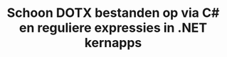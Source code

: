 ---
############################# Static ############################
layout: "autogen"
draft: false
path: "nl/redaction/net/regex/dotx"
otherformats: CSV DOC DOCM DOCX DOT DOTM PDF POT POTM PPS PPSM PPSX PPT PPTM PPTX RTF XLS XLSM XLSX XLT XLTM XLTX  

############################# Head ############################
head_title: "Bewerk DOTX documenten met reguliere expressies via .NET Core"
head_description: "Bewerk gevoelige informatie met behulp van reguliere expressies uit documenten van verschillende formaten"

############################# Header ############################
title: "Schoon DOTX bestanden op via C# en reguliere expressies in .NET kernapps"
description: "Zoek en verwijder gevoelige informatie uit Office- en OpenOffice-documenten, -spreadsheets en -presentaties, evenals DOTX op Windows, Linux en macOS"

################### SubMenu/Download Button #####################
submenu:
    enable: true

############################# About ############################
about:
    enable: true
    title: "Documenttekstredactie voor .NET API"
    content: |
        Eén formaat-onafhankelijke interface voor het opschonen van gevoelige en geheime informatie uit de PDF, Word, Excel, PowerPoint documenten en afbeeldingen, inclusief de mogelijkheid om metadata te wijzigen en opmerkingen te verwijderen. Met de tool GroupDocs.Redaction for .NET kunt u de geclassificeerde informatie redigeren en het geredigeerde document opslaan in PDF, alle pagina's omzetten in rasterafbeeldingen of het document in zijn oorspronkelijke formaat behouden voor verdere bewerking.

############################# Steps ############################
steps:
    enable: true
    title_left: "Tekst uit DOTX redigeren met reguliere expressies via C#"
    content_left: |
        Met [GroupDocs.Redaction](nl//redaction/net/) kunnen .NET-ontwikkelaars met een paar eenvoudige stappen volledige reguliere expressies gebruiken om DOTX-bestanden te redigeren.

        *   Maak een instantie van [Redactor](https://apireference.groupdocs.com/redaction/net/groupdocs.redaction/redactor) klasse & laad DOTX bestand
        *   Maak een instantie van de klasse [RegexRedaction](https://apireference.groupdocs.com/redaction/net/groupdocs.redaction.redactions/regexredaction) om de tekst te zoeken en te vervangen
        *   Roep [Redactor.Apply](https://apireference.groupdocs.com/redaction/net/groupdocs.redaction/redactor/methods/apply/index) methode aan met object van RegexRedaction
        
    title_right: "Aan de slag met Redaction API"
    content_right: |
        Installeer vanaf de opdrachtregel als ```nuget install GroupDocs.Redaction``` of via Package Manager Console van Visual Studio met ```Install-Package GroupDocs.Redaction```. 
        U kunt ook het offline MSI-installatieprogramma of de DLL's in een ZIP-bestand downloaden van [downloads](https://downloads.groupdocs.com/redaction/net) en er handmatig naar verwijzen in uw project.  
        
    code: |
        ```cs
        using (Redactor redactor = new Redactor(@"sample.dotx"))
        {
        	redactor.Apply(new RegexRedaction("\\d{2}\\s*\\d{2}[^\\d]*\\d{6}", new ReplacementOptions(System.Drawing.Color.Blue)));
        	redactor.Save();
        }
        ```

############################# Demos ############################
demos:
    enable: true
############################# About Formats ############################
about_formats:
    enable: true
############################# More Formats ############################
more_formats:
    enable: true

############################# Back to top ###############################
back_to_top:
    enable: true
---